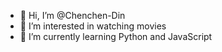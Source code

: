 - 👋 Hi, I’m @Chenchen-Din
- 👀 I’m interested in watching movies
- 🌱 I’m currently learning Python and JavaScript


<!---
Chenchen-Din/Chenchen-Din is a ✨ special ✨ repository because its `README.md` (this file) appears on your GitHub profile.
You can click the Preview link to take a look at your changes.
--->
